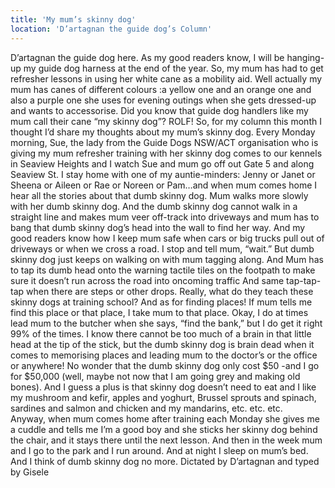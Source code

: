 ```yaml
---
title: 'My mum’s skinny dog'
location: 'D’artagnan the guide dog’s Column'
---
```

D’artagnan the guide dog here. As my good readers know, I will be hanging-up my guide dog harness at the end of the year. So, my mum has had to get refresher    lessons in using her white cane as a mobility aid. Well actually my mum has canes of different colours :a  yellow one and an orange one and also a purple one she uses for evening outings when she gets dressed-up and wants to accessorise.
Did you know that guide dog handlers like my mum call their cane “my skinny dog”? ROLF!
So, for my column this month I thought I’d share my thoughts about my mum’s skinny dog.
Every Monday morning, Sue, the lady from the Guide Dogs NSW/ACT organisation who is giving my mum refresher training with her skinny dog comes to our kennels in Seaview Heights and I watch Sue and mum go off out Gate 5 and along Seaview St. I stay home with one of my auntie-minders: Jenny or Janet or Sheena or Aileen or Rae or Noreen or Pam…and when mum comes home I hear all the stories about that dumb skinny dog. 
Mum walks more slowly with her dumb skinny dog. And the dumb skinny dog cannot walk in a straight line and makes mum veer off-track into driveways and mum has to bang that dumb skinny dog’s head into the wall to find her way. 
And my good readers know how I keep mum safe when cars or big trucks pull out of driveways or when we cross a road. I stop and tell mum, “wait.”  But dumb skinny dog just keeps on walking on with mum tagging along.    And Mum has to tap its dumb head onto  the warning tactile tiles on the footpath to make sure it doesn’t run across the road into oncoming traffic And same tap-tap-tap when there are steps or other drops. Really, what do they teach these skinny dogs at training school?
And as for finding places! If mum tells me find this place or that place, I take mum to that place. Okay, I do at times lead mum to the butcher when she says, “find the bank,” but I do get it right 99% of the times. I know there cannot be too much of a brain in that little   head at the tip of the stick, but the dumb skinny dog is brain dead when it comes to memorising places and leading mum to the doctor’s or the office or anywhere! 
No wonder that the dumb skinny dog only cost $50 -and I go for $50,000 (well, maybe not now that I am going grey and making old bones). 
  And I guess a plus is that skinny dog doesn’t need to eat and I like my mushroom and kefir, apples and yoghurt, Brussel sprouts  and spinach, sardines and salmon and chicken   and my mandarins, etc. etc. etc.    
Anyway, when mum comes home after training each Monday she gives me a cuddle and tells me I’m a good boy and she sticks her skinny dog behind the chair, and it stays there until the next lesson. And then in the week mum and I go to the park and I run around.  And at night I sleep on mum’s bed. And I think of dumb skinny dog no more.
Dictated by D’artagnan and typed by Gisele
